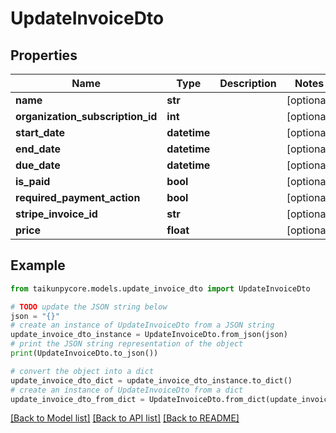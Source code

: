 # UpdateInvoiceDto


## Properties

Name | Type | Description | Notes
------------ | ------------- | ------------- | -------------
**name** | **str** |  | [optional] 
**organization_subscription_id** | **int** |  | [optional] 
**start_date** | **datetime** |  | [optional] 
**end_date** | **datetime** |  | [optional] 
**due_date** | **datetime** |  | [optional] 
**is_paid** | **bool** |  | [optional] 
**required_payment_action** | **bool** |  | [optional] 
**stripe_invoice_id** | **str** |  | [optional] 
**price** | **float** |  | [optional] 

## Example

```python
from taikunpycore.models.update_invoice_dto import UpdateInvoiceDto

# TODO update the JSON string below
json = "{}"
# create an instance of UpdateInvoiceDto from a JSON string
update_invoice_dto_instance = UpdateInvoiceDto.from_json(json)
# print the JSON string representation of the object
print(UpdateInvoiceDto.to_json())

# convert the object into a dict
update_invoice_dto_dict = update_invoice_dto_instance.to_dict()
# create an instance of UpdateInvoiceDto from a dict
update_invoice_dto_from_dict = UpdateInvoiceDto.from_dict(update_invoice_dto_dict)
```
[[Back to Model list]](../README.md#documentation-for-models) [[Back to API list]](../README.md#documentation-for-api-endpoints) [[Back to README]](../README.md)


